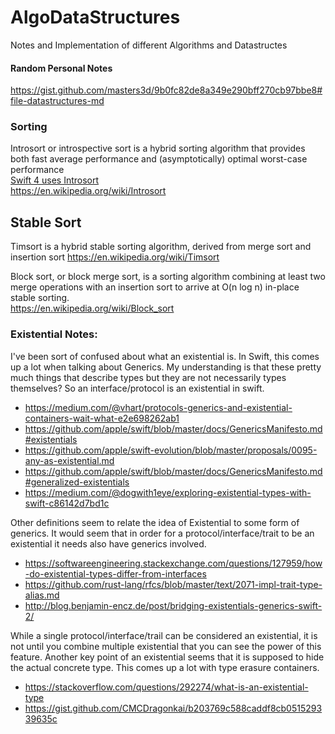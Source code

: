 # AlgoDataStructures
Notes and Implementation of different Algorithms and Datastructes

#### Random Personal Notes
https://gist.github.com/masters3d/9b0fc82de8a349e290bff270cb97bbe8#file-datastructures-md

### Sorting

Introsort or introspective sort is a hybrid sorting algorithm that provides both fast average performance and (asymptotically) optimal worst-case performance  
[ Swift 4 uses Introsort](https://forums.swift.org/t/revisiting-the-choice-of-sort-algorithm/8958)  
https://en.wikipedia.org/wiki/Introsort  

## Stable Sort
Timsort is a hybrid stable sorting algorithm, derived from merge sort and insertion sort
https://en.wikipedia.org/wiki/Timsort

Block sort, or block merge sort, is a sorting algorithm combining at least two merge operations with an insertion sort to arrive at O(n log n) in-place stable sorting.  
https://en.wikipedia.org/wiki/Block_sort

### Existential Notes:  
I've been sort of confused about what an existential is. In Swift, this comes up a lot when talking about Generics. My understanding is that these pretty much things that describe types but they are not necessarily types themselves? So an interface/protocol is an existential in swift. 

* https://medium.com/@vhart/protocols-generics-and-existential-containers-wait-what-e2e698262ab1
* https://github.com/apple/swift/blob/master/docs/GenericsManifesto.md#existentials
* https://github.com/apple/swift-evolution/blob/master/proposals/0095-any-as-existential.md
* https://github.com/apple/swift/blob/master/docs/GenericsManifesto.md#generalized-existentials
* https://medium.com/@dogwith1eye/exploring-existential-types-with-swift-c86142d7bd1c

Other definitions seem to relate the idea of Existential to some form of generics. It would seem that in order for a protocol/interface/trait to be an existential it needs also have generics involved. 

* https://softwareengineering.stackexchange.com/questions/127959/how-do-existential-types-differ-from-interfaces
* https://github.com/rust-lang/rfcs/blob/master/text/2071-impl-trait-type-alias.md
* http://blog.benjamin-encz.de/post/bridging-existentials-generics-swift-2/

While a single protocol/interface/trail can be considered an existential, it is not until you combine multiple existential that you can see the power of this feature. Another key point of an existential seems that it is supposed to hide the actual concrete type.  This comes up a lot with type erasure containers. 

* https://stackoverflow.com/questions/292274/what-is-an-existential-type
* https://gist.github.com/CMCDragonkai/b203769c588caddf8cb051529339635c


